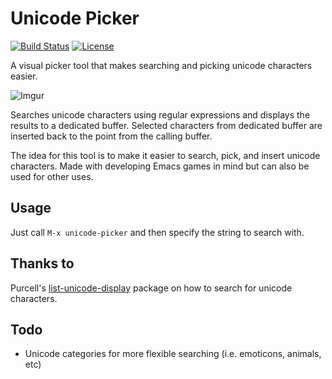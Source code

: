 # Unicode Picker #
[![Build Status](https://travis-ci.org/accidentalrebel/emacs-unicode-picker.svg)](https://travis-ci.org/accidentalrebel/emacs-unicode-picker)
[![License](http://img.shields.io/:license-gpl3-blue.svg)](http://www.gnu.org/licenses/gpl-3.0.html)

A visual picker tool that makes searching and picking unicode characters easier.

![Imgur](http://i.imgur.com/tVBGIRw.gif)

Searches unicode characters using regular expressions and displays the results to a dedicated buffer. Selected characters from dedicated buffer are inserted back to the point from the calling buffer.

The idea for this tool is to make it easier to search, pick, and insert unicode characters. Made with developing Emacs games in mind but can also be used for other uses. 

## Usage
Just call `M-x unicode-picker` and then specify the string to search with.

## Thanks to
Purcell's [list-unicode-display](https://github.com/purcell/list-unicode-display) package on how to search for unicode characters.

## Todo
*  Unicode categories for more flexible searching (i.e. emoticons, animals, etc)
